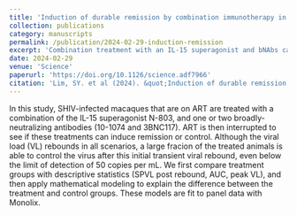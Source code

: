 ```yaml
---
title: 'Induction of durable remission by combination immunotherapy in SHIV infected, ART-suppressed macaques.'
collection: publications
category: manuscripts
permalink: /publication/2024-02-29-induction-remission
excerpt: 'Combination treatment with an IL-15 superagonist and bNAbs can lead to SHIV control after ART interruption.'
date: 2024-02-29
venue: 'Science'
paperurl: 'https://doi.org/10.1126/science.adf7966'
citation: 'Lim, SY. et al (2024). &quot;Induction of durable remission by combination immunotherapy in SHIV infected, ART-suppressed macaques.&quot; <i>Science</i>. 383,1104-1111.'
---
```


In this study, SHIV-infected macaques that are on ART are treated with a combination of the IL-15 superagonist N-803, and one or two broadly-neutralizing antibodies (10-1074 and 3BNC117). 
ART is then interrupted to see if these treatments can induce remission or control. Although the viral load (VL) rebounds in all scenarios, a large fracion of the treated animals is able to control the virus after this initial transient viral rebound, even below the limit of detection of 50 copies per mL. We first compare treatment groups with descriptive statistics (SPVL post rebound, AUC, peak VL), and then apply mathematical modeling to explain the difference between the treatment and control groups. These models are fit to panel data with Monolix. 